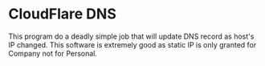 # CloudFlare DNS

This program do a deadly simple job that will update DNS record as host's IP changed. This software is extremely good as static IP is only granted for Company not for Personal.
